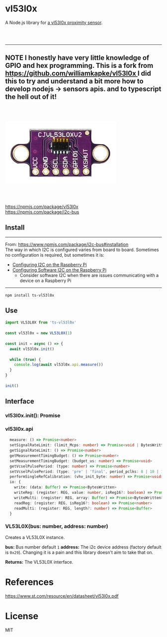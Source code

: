 # vl53l0x

A Node.js library for [a vl53l0x proximity sensor](https://amzn.to/2AP12Yw).

<br/><br/>

---
**NOTE**
I honestly have very little knowledge of GPIO and hex programming.
This is a fork from [https://github.com/williamkapke/vl53l0x ](https://github.com/williamkapke/vl53l0x)
I did this to try and understand a bit more how to develop nodejs -> sensors apis.
and to typescript the hell out of it!
---
<br/><br/>
      

[![vl53l0x](https://raw.githubusercontent.com/rip3rs/vl53l0x/master/vl53l0x.jpg)](https://amzn.to/2AP12Yw)

<br/><br/>

https://npmjs.com/package/vl53l0x
<br/>
https://npmjs.com/package/i2c-bus

## Install
---
From: https://www.npmjs.com/package/i2c-bus#installation
<br/>
The way in which I2C is configured varies from board to board. Sometimes no
configuration is required, but sometimes it is:

* [Configuring I2C on the Raspberry Pi](doc/raspberry-pi-i2c.md)
* [Configuring Software I2C on the Raspberry Pi](doc/raspberry-pi-software-i2c.md)
  * Consider software I2C when there are issues communicating with a device on a Raspberry Pi
---

`npm install ts-vl53l0x`

## Use
```typescript
import VL53L0X from 'ts-vl53l0x'

const vl53l0x = new VL53L0X(1)

const init = async () => {
  await vl53l0x.init()

  while (true) {
    console.log(await vl53l0x.api.measure())
  }
}

init()

```

## Interface

### vl53l0x.init(): Promise<void>
### vl53l0x.api
```typescript
  measure: () => Promise<number>
  setSignalRateLimit: (limit_Mcps: number) => Promise<void | BytesWritten>
  getSignalRateLimit: () => Promise<number>
  getMeasurementTimingBudget: () => Promise<number>
  setMeasurementTimingBudget: (budget_us: number) => Promise<void>
  getVcselPulsePeriod: (type: number) => Promise<number>
  setVcselPulsePeriod: (type: 'pre' | 'final', period_pclks: 8 | 10 | 12 | 14 | 16 | 18) => Promise<void>
  performSingleRefCalibration: (vhv_init_byte: number) => Promise<void>
  io: {
    write: (data: Buffer) => Promise<BytesWritten>
    writeReg: (register: REG, value: number, isReg16?: boolean) => Promise<BytesWritten>
    writeMulti: (register: REG, array: Buffer) => Promise<BytesWritten>
    readReg: (register: REG, isReg16?: boolean) => Promise<number>
    readMulti: (register: REG, length?: number) => Promise<Buffer>
  }
```
### VL53L0X(bus: number, address: number)
Creates a VL53L0X instance.

**bus:** Bus number default `1`
**address:** The i2c device address (factory default is `0x29`). Changing it is a pain and this
library doesn't aim to take that on.

**Returns:** The VL53L0X interface.

# References
https://www.st.com/resource/en/datasheet/vl53l0x.pdf

# License
MIT
